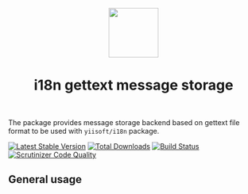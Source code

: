 <p align="center">
    <a href="https://github.com/yiisoft" target="_blank">
        <img src="https://avatars0.githubusercontent.com/u/993323" height="100px">
    </a>
    <h1 align="center">i18n gettext message storage</h1>
    <br>
</p>

The package provides message storage backend based on gettext file format to be used with `yiisoft/i18n` package.

[![Latest Stable Version](https://poser.pugx.org/yiisoft/i18n-message-gettext/v/stable.png)](https://packagist.org/packages/yiisoft/i18n-message-gettext)
[![Total Downloads](https://poser.pugx.org/yiisoft/i18n-message-gettext/downloads.png)](https://packagist.org/packages/yiisoft/i18n-message-gettext)
[![Build Status](https://travis-ci.com/yiisoft/i18n-message-gettext.svg?branch=master)](https://travis-ci.com/yiisoft/i18n-message-gettext)
[![Scrutinizer Code Quality](https://scrutinizer-ci.com/g/yiisoft/i18n-message-gettext/badges/quality-score.png?b=master)](https://scrutinizer-ci.com/g/yiisoft/i18n-message-gettext/?branch=master)

## General usage

